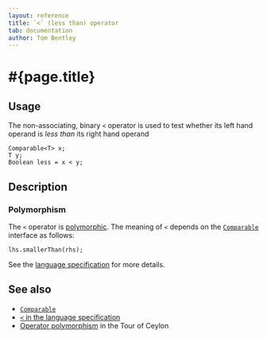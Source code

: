 ```yaml
---
layout: reference
title: `<` (less than) operator
tab: documentation
author: Tom Bentley
---
```


# #{page.title}

## Usage 

The non-associating, binary `<` operator is used to test whether its left hand 
operand is *less than* its right hand operand

    Comparable<T> x;
    T y;
    Boolean less = x < y;

## Description

### Polymorphism

The `<` operator is [polymorphic](/documentation/reference/operator/operator-polymorphism). 
The meaning of `<` depends on the 
[`Comparable`](../../ceylon.language/Comparable) interface as follows:

    lhs.smallerThan(rhs);

See the [language specification](#{site.urls.spec}#equalityandcomparisonoperators) for more details.

## See also

* [`Comparable`](../../ceylon.language/Comparable)
* [`<` in the language specification](#{site.urls.spec}#equalityandcomparisonoperators)
* [Operator polymorphism](/documentation/tour/language-module/#operator_polymorphism) 
  in the Tour of Ceylon

